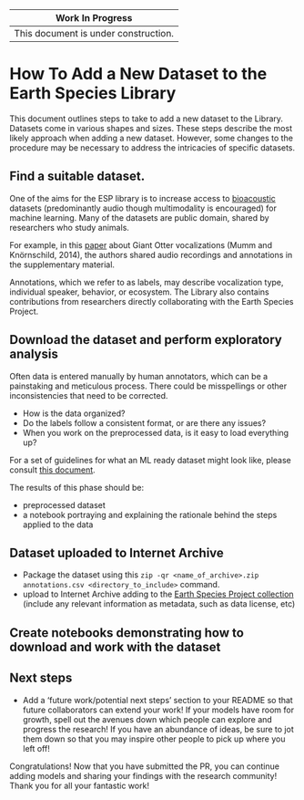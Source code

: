 | Work In Progress |
| --- |
| This document is under construction. |

# How To Add a New Dataset to the Earth Species Library

This document outlines steps to take to add a new dataset to the Library. Datasets come in various shapes and sizes. These steps describe the most likely approach when adding a new dataset. However, some changes to the procedure may be necessary to address the intricacies of specific datasets. 


## Find a suitable dataset.

One of the aims for the ESP library is to increase access to [bioacoustic](https://en.wikipedia.org/wiki/Bioacoustics) datasets (predominantly audio though multimodality is encouraged) for machine learning. Many of the datasets are public domain, shared by researchers who study animals.

For example, in this [paper](https://journals.plos.org/plosone/article?id=10.1371/journal.pone.0112562#s5) about Giant Otter vocalizations (Mumm and Knörnschild, 2014), the authors shared audio recordings and annotations in the supplementary material. 

Annotations, which we refer to as labels, may describe vocalization type, individual speaker, behavior, or ecosystem. The Library also contains contributions from researchers directly collaborating with the Earth Species Project. 


## Download the dataset and perform exploratory analysis

Often data is entered manually by human annotators, which can be a painstaking and meticulous process. There could be misspellings or other inconsistencies that need to be corrected. 

*   How is the data organized? 
*   Do the labels follow a consistent format, or are there any issues? 
*   When you work on the preprocessed data, is it easy to load everything up?

For a set of guidelines for what an ML ready dataset might look like, please consult [this document](https://archive.org/details/earth-species-project).

The results of this phase should be:

*   preprocessed dataset
*   a notebook portraying and explaining the rationale behind the steps applied to the data


## Dataset uploaded to Internet Archive

*   Package the dataset using this `zip -qr <name_of_archive>.zip annotations.csv <directory_to_include>` command.
*   upload to Internet Archive adding to the [Earth Species Project collection](https://archive.org/details/earth-species-project) (include any relevant information as metadata, such as data license, etc)

## Create notebooks demonstrating how to download and work with the dataset

## Next steps

*   Add a ‘future work/potential next steps’ section to your README so that future collaborators can extend your work! If your models have room for growth, spell out the avenues down which people can explore and progress the research! If you have an abundance of ideas, be sure to jot them down so that you may inspire other people to pick up where you left off!

Congratulations! Now that you have submitted the PR, you can continue adding models and sharing your findings with the research community! Thank you for all your fantastic work!
